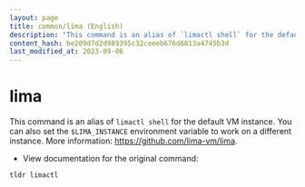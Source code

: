 ```yaml
---
layout: page
title: common/lima (English)
description: "This command is an alias of `limactl shell` for the default VM instance."
content_hash: be209d7d2d989395c32ceeeb676d6813a4745b3d
last_modified_at: 2023-09-06
---
```

# lima

This command is an alias of `limactl shell` for the default VM instance.
You can also set the `$LIMA_INSTANCE` environment variable to work on a different instance.
More information: <https://github.com/lima-vm/lima>.

- View documentation for the original command:

`tldr limactl`
